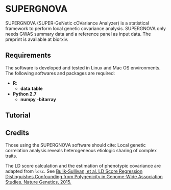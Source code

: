 # SUPERGNOVA

SUPERGNOVA (SUPER-GeNetic cOVariance Analyzer) is a statistical framework to perform local genetic covariance analysis. SUPERGNOVA only needs GWAS summary data and a reference panel as input data. The preprint is available at biorxiv.

## Requirements

The software is developed and tested in Linux and Mac OS environments. The following softwares and packages are required:

- **R**:
	- **data.table**
- **Python 2.7**
	- **numpy**
	-**bitarray**

## Tutorial

## Credits

Those using the SUPERGNOVA software should cite: Local genetic correlation analysis reveals heterogeneous etiologic sharing of complex traits.

The LD score calculation  and the estimation of phenotypic covariance are adapted from `ldsc`. See [Bulik-Sullivan, et al. LD Score Regression Distinguishes Confounding from Polygenicity in Genome-Wide Association Studies.
Nature Genetics, 2015.](https://www.nature.com/articles/ng.3406)